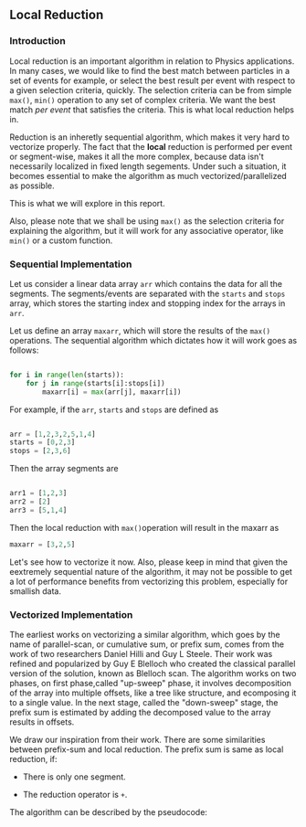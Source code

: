 ## Local Reduction

### Introduction

Local reduction is an important algorithm in relation to Physics applications. In many cases, we would like to find the best match between particles in a set of events for example, or select the best result per event with respect to a given selection criteria, quickly. The selection criteria can be from simple `max()`, `min()` operation to any set of complex criteria. We want the best match *per event* that satisfies the criteria. This is what local reduction helps in.

Reduction is an inheretly sequential algorithm, which makes it very hard to vectorize properly. The fact that the **local** reduction is performed per event or segment-wise, makes it all the more complex, because data isn't necessarily localized in fixed length segements. Under such a situation, it becomes essential to make the algorithm as much vectorized/parallelized as possible. 

This is what we will explore in this report. 

Also, please note that we shall be using `max()` as the selection criteria for explaining the algorithm, but it will work for any associative operator, like `min()` or a custom function.


### Sequential Implementation

Let us consider a linear data array `arr` which contains the data for all the segments. The segments/events are separated with the `starts` and `stops` array, which stores the starting index and stopping index for the arrays in `arr`. 

Let us define an array `maxarr`, which will store the results of the `max()` operations. The sequential algorithm which dictates how it will work goes as follows:

```python

for i in range(len(starts)):
    for j in range(starts[i]:stops[i])
        maxarr[i] = max(arr[j], maxarr[i])
```

For example, if the `arr`, `starts` and `stops` are defined as 

```python

arr = [1,2,3,2,5,1,4]
starts = [0,2,3]
stops = [2,3,6]
```

Then the array segments are 

```python

arr1 = [1,2,3]
arr2 = [2]
arr3 = [5,1,4]
```

Then the local reduction with `max()`operation will result in the maxarr as

```python
maxarr = [3,2,5]
```

Let's see how to vectorize it now. Also, please keep in mind that given the eextremely sequential nature of the algorithm, it may not be possible to get a lot of performance benefits from vectorizing this problem, especially for smallish data.

### Vectorized Implementation

The earliest works on vectorizing a similar algorithm,  which goes by the name of parallel-scan, or cumulative sum, or prefix sum, comes from the work of two researchers Daniel Hilli and Guy L Steele. Their work was refined and popularized by Guy E Blelloch who created the classical parallel version of the solution, known as Blelloch scan. The algorithm works on two phases, on first phase,called "up-sweep" phase, it involves decomposition of the array into multiple offsets, like a tree like structure, and ecomposing it to a single value.  In the next stage, called the "down-sweep" stage, the prefix sum is estimated by adding the decomposed value to the array results in offsets. 

We draw our inspiration from their work. There are some similarities between prefix-sum and local reduction. The prefix sum is same as local reduction, if:

- There is only one segment.

- The reduction operator is `+`.

The algorithm can be described by the pseudocode:

